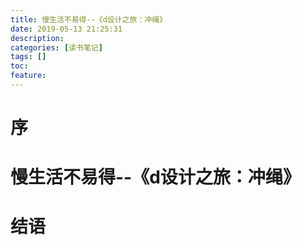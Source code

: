 ```yaml
---
title: 慢生活不易得--《d设计之旅：冲绳》
date: 2019-05-13 21:25:31
description: 
categories: [读书笔记]
tags: [] 
toc: 
feature: 
---
```

# 序
<!-- more -->

# 慢生活不易得--《d设计之旅：冲绳》

# 结语